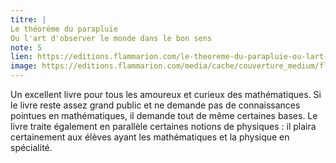 ```yaml
---
titre: |
Le théorème du parapluie
Ou l'art d'observer le monde dans le bon sens
note: 5
lien: https://editions.flammarion.com/le-theoreme-du-parapluie-ou-lart-dobserver-le-monde-dans-le-bon-sens/9782081427525
image: https://editions.flammarion.com/media/cache/couverture_medium/flammarion_img/Couvertures/9782081427525.jpg
---
```

Un excellent livre pour tous les amoureux et curieux des mathématiques. Si le livre reste assez grand public et ne demande pas de connaissances pointues en mathématiques, il demande tout de même certaines bases. Le livre traite également en parallèle certaines notions de physiques : il plaira certainement aux élèves ayant les mathématiques et la physique en spécialité.
